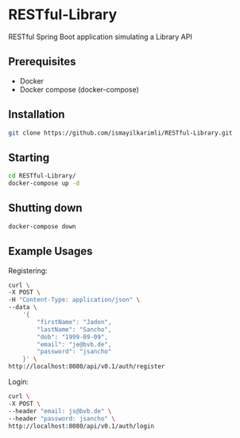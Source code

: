 # RESTful-Library

RESTful Spring Boot application simulating a Library API

## Prerequisites
* Docker
* Docker compose (docker-compose)

## Installation
```bash
git clone https://github.com/ismayilkarimli/RESTful-Library.git
```

## Starting

```bash
cd RESTful-Library/
docker-compose up -d
```

## Shutting down
```bash
docker-compose down
```

## Example Usages
Registering:
```bash
curl \
-X POST \
-H "Content-Type: application/json" \
--data \
    '{
        "firstName": "Jadon", 
        "lastName": "Sancho", 
        "dob": "1999-09-09", 
        "email": "je@bvb.de", 
        "password": "jsancho"
    }' \
http://localhost:8080/api/v0.1/auth/register
```
Login:
```bash
curl \
-X POST \
--header "email: js@bvb.de" \
--header "password: jsancho" \
http://localhost:8080/api/v0.1/auth/login
```
